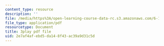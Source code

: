 ```yaml
---
content_type: resource
description: ''
file: /media/https%3A/open-learning-course-data-rc.s3.amazonaws.com/6-189-multicore-programming-primer-january-iap-2007/2e7af4afebd5da148f43ac39a9d31c5d_s8dZi6eqsJU.pdf
file_type: application/pdf
resourcetype: Document
title: 3play pdf file
uid: 2e7af4af-ebd5-da14-8f43-ac39a9d31c5d
---
```

